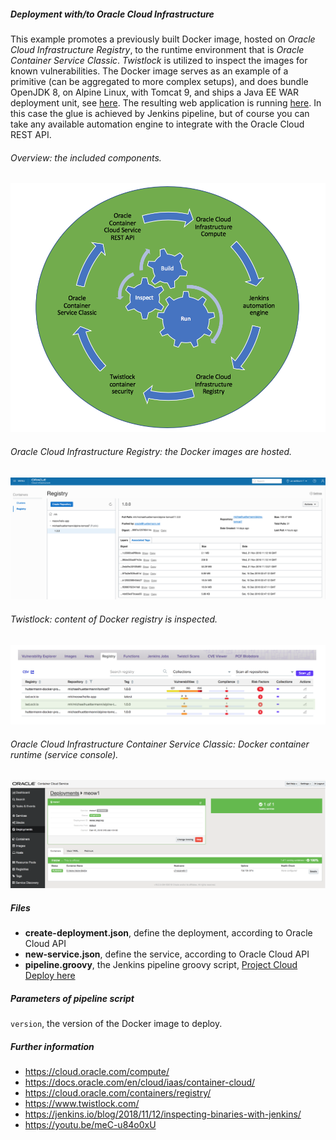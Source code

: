 
##### Deployment with/to Oracle Cloud Infrastructure

This example promotes a previously built Docker image, hosted on *Oracle Cloud Infrastructure Registry*, to the runtime environment that is 
*Oracle Container Service Classic*. *Twistlock* is utilized to inspect the images for known vulnerabilities. The Docker image serves as an example of 
a primitive (can be aggregated to more complex setups), and does bundle OpenJDK 8, on Alpine Linux, with Tomcat 9, and ships a Java EE WAR deployment unit, see 
[here](https://github.com/michaelhuettermann/sandbox/blob/master/all/src/main/resources/docker/alpine/Dockerfile). The resulting web application is running
 [here](http://129.150.204.182:8002/all/). In this case the glue is achieved by Jenkins pipeline, but of course you can take any available automation engine 
 to integrate with the Oracle Cloud REST API.

###### Overview: the included components.
![DevOps cycle](pics/cycle.png) 

###### Oracle Cloud Infrastructure Registry: the Docker images are hosted.
![Image registry](pics/registry.png)

###### Twistlock: content of Docker registry is inspected.
![Container inspection](pics/inspect.png) 

###### Oracle Cloud Infrastructure Container Service Classic: Docker container runtime (service console).
![Container runtime](pics/container.png)  

##### Files
* **create-deployment.json**, define the deployment, according to Oracle Cloud API  
* **new-service.json**, define the service, according to Oracle Cloud API
* **pipeline.groovy**, the Jenkins pipeline groovy script, [Project Cloud Deploy here](http://129.213.104.3:8080/jenkins/blue/organizations/jenkins/pipelines/)

##### Parameters of pipeline script
`version`, the version of the Docker image to deploy.

##### Further information
* https://cloud.oracle.com/compute/
* https://docs.oracle.com/en/cloud/iaas/container-cloud/
* https://cloud.oracle.com/containers/registry/
* https://www.twistlock.com/
* https://jenkins.io/blog/2018/11/12/inspecting-binaries-with-jenkins/
* https://youtu.be/meC-u84o0xU
